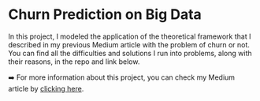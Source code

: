# Churn Prediction on Big Data
In this project, I modeled the application of the theoretical framework that I described in my previous Medium article with the problem of churn or not. You can find all the difficulties and solutions I run into problems, along with their reasons, in the repo and link below. 

:arrow_right: For more information about this project, you can check my Medium article by  <a href="https://ecesuolgun.medium.com/churn-prediction-on-big-data-logistic-regression-vs-random-forest-23c3bfac0a4d">clicking here</a>.
